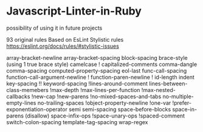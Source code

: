 # Javascript-Linter-in-Ruby

possibility of using it in future projects

93 original rules
Based on EsLint Stylistic rules
https://eslint.org/docs/rules/#stylistic-issues


array-bracket-newline
array-bracket-spacing
block-spacing
brace-style (using 1 true brace style)
camelcase
! capitalized-comments
comma-dangle
comma-spacing
computed-property-spacing
eol-last
func-call-spacing
function-call-argument-newline
! function-paren-newline
! id-length
indent
key-spacing
!! keyword-spacing
!lines-around-comment
lines-between-class-memebers
!max-depth
!max-lines-per-function
!max-nested-callbacks
!new-cap
!new-parens
!no-mixed-spaces-and-tabs
no-multiple-empty-lines
no-trailing-spaces
!object-property-newline
!one-var
!prefer-exponentiation-operator
semi
semi-spacing
space-before-blocks
space-in-parens (disallow)
space-infix-ops
!space-unary-ops
!spaced-comment
switch-colon-spacing
template-tag-spacing
wrap-regex
